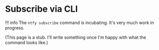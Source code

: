 # Subscribe via CLI

!!! info
    The `ntfy subscribe` command is incubating. It's very much work in progress.

(This page is a stub. I'll write something once I'm happy with what the command looks like.)
